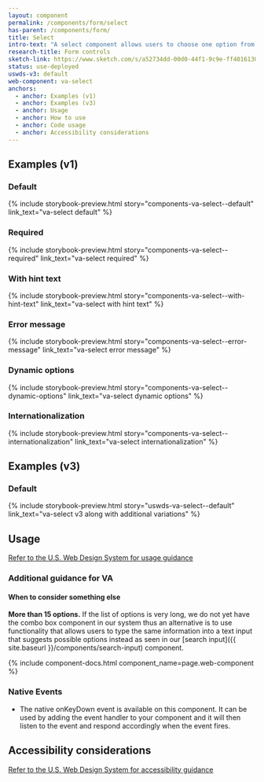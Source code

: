 ```yaml
---
layout: component
permalink: /components/form/select
has-parent: /components/form/
title: Select
intro-text: "A select component allows users to choose one option from a menu."
research-title: Form controls
sketch-link: https://www.sketch.com/s/a52734dd-00d0-44f1-9c9e-ff4016130e5c/p/93AD583C-43C8-40A6-9363-36D3CC2C2AAD/canvas
status: use-deployed
uswds-v3: default
web-component: va-select
anchors:
  - anchor: Examples (v1)
  - anchor: Examples (v3)
  - anchor: Usage
  - anchor: How to use
  - anchor: Code usage
  - anchor: Accessibility considerations
---
```


## Examples (v1)

### Default

{% include storybook-preview.html story="components-va-select--default" link_text="va-select default" %}

### Required

{% include storybook-preview.html story="components-va-select--required" link_text="va-select required" %}

### With hint text

{% include storybook-preview.html story="components-va-select--with-hint-text" link_text="va-select with hint text" %}

### Error message

{% include storybook-preview.html story="components-va-select--error-message" link_text="va-select error message" %}

### Dynamic options

{% include storybook-preview.html story="components-va-select--dynamic-options" link_text="va-select dynamic options" %}

### Internationalization

{% include storybook-preview.html story="components-va-select--internationalization" link_text="va-select internationalization" %}

## Examples (v3)

### Default

{% include storybook-preview.html story="uswds-va-select--default" link_text="va-select v3 along with additional variations" %}


## Usage

<a class="vads-c-action-link--blue" href="https://designsystem.digital.gov/components/select/">Refer to the U.S. Web Design System for usage guidance</a>

### Additional guidance for VA

#### When to consider something else

**More than 15 options.** If the list of options is very long, we do not yet have the combo box component in our system thus an alternative is to use functionality that allows users to type the same information into a text input that suggests possible options instead as seen in our [search input]({{ site.baseurl }}/components/search-input) component.

{% include component-docs.html component_name=page.web-component %}

### Native Events

- The native onKeyDown event is available on this component. It can be used by adding the event handler to your component and it will then listen to the event and respond accordingly when the event fires.


## Accessibility considerations

<a class="vads-c-action-link--blue" href="https://designsystem.digital.gov/components/select/#accessibility-select">Refer to the U.S. Web Design System for accessibility guidance</a>